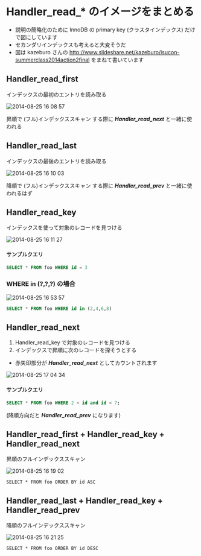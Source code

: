 # Handler_read_* のイメージをまとめる

 * 説明の簡略化のために InnoDB の primary key (クラスタインデックス) だけで図にしています
 * セカンダリインデックスも考えると大変そうだ
 * 図は kazeburo さんの http://www.slideshare.net/kazeburo/isucon-summerclass2014action2final をまねて書いています

## Handler_read_first

インデックスの最初のエントリを読み取る

![2014-08-25 16 08 57](https://cloud.githubusercontent.com/assets/172456/4027141/d4d22210-2c28-11e4-8431-79539a60b5cf.png)

昇順で (フル)インデックススキャン する際に ***Handler_read_next*** と一緒に使われる

## Handler_read_last

インデックスの最後のエントリを読み取る

![2014-08-25 16 10 03](https://cloud.githubusercontent.com/assets/172456/4027136/d4aac26a-2c28-11e4-8e16-105838f6440e.png)

降順で (フル)インデックススキャン する際に ***Handler_read_prev*** と一緒に使われるはず

## Handler_read_key

インデックスを使って対象のレコードを見つける

![2014-08-25 16 11 27](https://cloud.githubusercontent.com/assets/172456/4027138/d4b38436-2c28-11e4-8547-05e975bfe499.png)

#### サンプルクエリ

```sql
SELECT * FROM foo WHERE id = 3
```

### WHERE in (?,?,?) の場合

![2014-08-25 16 53 57](https://cloud.githubusercontent.com/assets/172456/4027552/ac6a6334-2c30-11e4-804e-1f027be9d0a1.png)

```sql
SELECT * FROM foo WHERE id in (2,4,6,8)
```

## Handler_read_next

 1. Handler_read_key で対象のレコードを見つける
 2. インデックスで昇順に次のレコードを探そうとする
  * 赤矢印部分が ***Handler_read_next*** としてカウントされます

![2014-08-25 17 04 34](https://cloud.githubusercontent.com/assets/172456/4027542/71396b48-2c30-11e4-9d76-96a678c695a3.png)

#### サンプルクエリ

```sql
SELECT * FROM foo WHERE 2 < id and id < 7;
```

(降順方向だと ***Handler_read_prev*** になります)

## Handler_read_first + Handler_read_key + Handler_read_next

昇順のフルインデックススキャン

![2014-08-25 16 19 02](https://cloud.githubusercontent.com/assets/172456/4027137/d4aef010-2c28-11e4-8888-c26245c2faa2.png)

```
SELECT * FROM foo ORDER BY id ASC
```

## Handler_read_last + Handler_read_key + Handler_read_prev

降順のフルインデックススキャン

![2014-08-25 16 21 25](https://cloud.githubusercontent.com/assets/172456/4027140/d4ba0220-2c28-11e4-8eaf-aa359d5a611b.png)

```
SELECT * FROM foo ORDER BY id DESC
```